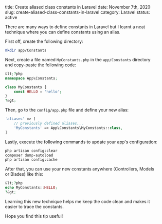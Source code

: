 title: Create aliased class constants in Laravel
date: November 7th, 2020
slug: create-aliased-class-constants-in-laravel
category: Laravel
status: active

There are many ways to define constants in Laravel but I learnt a neat technique where you can define constants using an alias.

First off, create the following directory:

```bash
mkdir app/Constants
```

Next, create a file named `MyConstants.php` in the `app/Constants` directory and copy-paste the following code:

```php
&lt;?php
namespace App\Constants;

class MyConstants {
    const HELLO = 'hello';
}
?&gt;
```

Then, go to the `config/app.php` file and define your new alias:

```php
'aliases' => [
    // previously defined aliases...
    'MyConstants' => App\Constants\MyConstants::class,
]
```

Lastly, execute the following commands to update your app's configuration:

```bash
php artisan config:clear
composer dump-autoload
php artisan config:cache
```

After that, you can use your new constants anywhere (Controllers, Models or Blades) like this:

```php
&lt;?php
echo MyConstants::HELLO;
?&gt;
```

Learning this new technique helps me keep the code clean and makes it easier to trace the constants.

Hope you find this tip useful!

